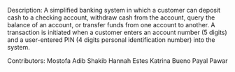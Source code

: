 Description:
A simplified banking system in which a customer can deposit cash to a checking account, withdraw cash from the account, query the balance of an account, or transfer funds from one account to another. A transaction is initiated when a customer enters an account number (5 digits) and a user-entered PIN (4 digits personal identification number) into the system.

Contributors:
Mostofa Adib Shakib
Hannah Estes
Katrina Bueno
Payal Pawar
